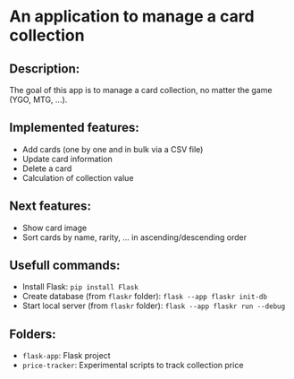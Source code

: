 # An application to manage a card collection

## Description:

The goal of this app is to manage a card collection, no matter the game (YGO, MTG, ...).

## Implemented features:

- Add cards (one by one and in bulk via a CSV file)
- Update card information
- Delete a card
- Calculation of collection value

## Next features:

- Show card image
- Sort cards by name, rarity, ... in ascending/descending order

## Usefull commands:
- Install Flask: `pip install Flask`
- Create database (from `flaskr` folder): `flask --app flaskr init-db`
- Start local server (from `flaskr` folder): `flask --app flaskr run --debug`

## Folders:
- `flask-app`: Flask project
- `price-tracker`: Experimental scripts to track collection price
